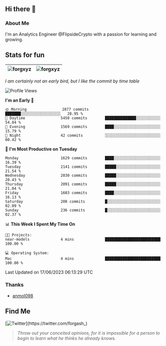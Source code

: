 ## Hi there 👋

### About Me

I'm an Analytics Engineer @FlipsideCrypto with a passion for learning and growing.
  
## Stats for fun

| <img align="center" src="https://github-readme-streak-stats.herokuapp.com/?user=forgxyz&theme=tokyonight" alt="forgxyz" /> | <img align="center" src="https://github-readme-stats.vercel.app/api?username=forgxyz&theme=tokyonight&show_icons=true" alt="forgxyz" /> |
| ------------- |------------- |

*I am certainly not an early bird, but I like the commit by time table*  

<!--START_SECTION:waka-->
![Profile Views](http://img.shields.io/badge/Profile%20Views-0-blue)

**I'm an Early 🐤** 

```text
🌞 Morning                2877 commits        ███████░░░░░░░░░░░░░░░░░░   28.95 % 
🌆 Daytime                5450 commits        ██████████████░░░░░░░░░░░   54.84 % 
🌃 Evening                1569 commits        ████░░░░░░░░░░░░░░░░░░░░░   15.79 % 
🌙 Night                  42 commits          ░░░░░░░░░░░░░░░░░░░░░░░░░   00.42 % 
```
📅 **I'm Most Productive on Tuesday** 

```text
Monday                   1629 commits        ████░░░░░░░░░░░░░░░░░░░░░   16.39 % 
Tuesday                  2141 commits        █████░░░░░░░░░░░░░░░░░░░░   21.54 % 
Wednesday                2030 commits        █████░░░░░░░░░░░░░░░░░░░░   20.43 % 
Thursday                 2091 commits        █████░░░░░░░░░░░░░░░░░░░░   21.04 % 
Friday                   1603 commits        ████░░░░░░░░░░░░░░░░░░░░░   16.13 % 
Saturday                 208 commits         █░░░░░░░░░░░░░░░░░░░░░░░░   02.09 % 
Sunday                   236 commits         █░░░░░░░░░░░░░░░░░░░░░░░░   02.37 % 
```


📊 **This Week I Spent My Time On** 

```text
🐱‍💻 Projects: 
near-models              4 mins              █████████████████████████   100.00 % 

💻 Operating System: 
Mac                      4 mins              █████████████████████████   100.00 % 
```


 Last Updated on 17/06/2023 06:13:29 UTC
<!--END_SECTION:waka-->

### Thanks
 - [anmol098](https://github.com/anmol098/waka-readme-stats/)
  
## Find Me
[![Twitter](https://img.shields.io/twitter/url/https/twitter.com/forgash_.svg?style=social&label=Follow%20%40forgash_)](https://twitter.com/forgash_)


> *Throw out your conceited opinions, for it is impossible for a person to begin to learn what he thinks he already knows.* 
